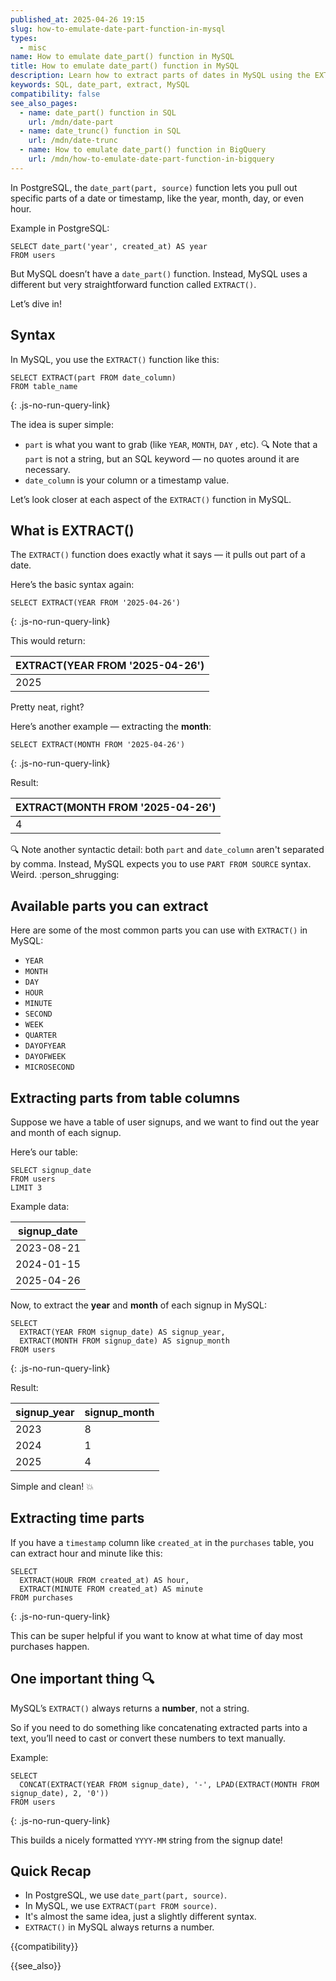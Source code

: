 ```yaml
---
published_at: 2025-04-26 19:15
slug: how-to-emulate-date-part-function-in-mysql
types:
  - misc
name: How to emulate date_part() function in MySQL
title: How to emulate date_part() function in MySQL
description: Learn how to extract parts of dates in MySQL using the EXTRACT() function.
keywords: SQL, date_part, extract, MySQL
compatibility: false
see_also_pages:
  - name: date_part() function in SQL
    url: /mdn/date-part
  - name: date_trunc() function in SQL
    url: /mdn/date-trunc
  - name: How to emulate date_part() function in BigQuery
    url: /mdn/how-to-emulate-date-part-function-in-bigquery
---
```


In PostgreSQL, the `date_part(part, source)` function lets you pull out specific parts of a date or timestamp, like the year, month, day, or even hour.

Example in PostgreSQL:

~~~pgsql
SELECT date_part('year', created_at) AS year
FROM users
~~~

But MySQL doesn’t have a `date_part()` function. Instead, MySQL uses a different but very straightforward function called `EXTRACT()`.

Let’s dive in!

## Syntax

In MySQL, you use the `EXTRACT()` function like this:

~~~pgsql
SELECT EXTRACT(part FROM date_column)
FROM table_name
~~~
{: .js-no-run-query-link}

The idea is super simple:

* `part` is what you want to grab (like `YEAR`, `MONTH`, `DAY` , etc). :mag: Note that a `part` is not a string, but an SQL keyword — no quotes around it are necessary.
* `date_column` is your column or a timestamp value.

Let’s look closer at each aspect of the `EXTRACT()` function in MySQL.

## What is EXTRACT()

The `EXTRACT()` function does exactly what it says — it pulls out part of a date.

Here’s the basic syntax again:

~~~pgsql
SELECT EXTRACT(YEAR FROM '2025-04-26')
~~~
{: .js-no-run-query-link}

This would return:

| EXTRACT(YEAR FROM '2025-04-26') |
|---------------------------------|
| 2025                            |

Pretty neat, right?

Here’s another example — extracting the **month**:

~~~pgsql
SELECT EXTRACT(MONTH FROM '2025-04-26')
~~~
{: .js-no-run-query-link}

Result:

| EXTRACT(MONTH FROM '2025-04-26') |
|----------------------------------|
| 4                                |

:mag: Note another syntactic detail: both `part` and `date_column` aren't separated by comma. Instead, MySQL expects you to use `PART FROM SOURCE` syntax. Weird. :person_shrugging:

## Available parts you can extract

Here are some of the most common parts you can use with `EXTRACT()` in MySQL:

- `YEAR`
- `MONTH`
- `DAY`
- `HOUR`
- `MINUTE`
- `SECOND`
- `WEEK`
- `QUARTER`
- `DAYOFYEAR`
- `DAYOFWEEK`
- `MICROSECOND`

## Extracting parts from table columns

Suppose we have a table of user signups, and we want to find out the year and month of each signup.

Here’s our table:

~~~pgsql
SELECT signup_date
FROM users
LIMIT 3
~~~

Example data:

| signup_date |
|-------------|
| 2023-08-21  |
| 2024-01-15  |
| 2025-04-26  |

Now, to extract the **year** and **month** of each signup in MySQL:

~~~pgsql
SELECT
  EXTRACT(YEAR FROM signup_date) AS signup_year,
  EXTRACT(MONTH FROM signup_date) AS signup_month
FROM users
~~~
{: .js-no-run-query-link}

Result:

| signup_year | signup_month |
|-------------|--------------|
| 2023        | 8            |
| 2024        | 1            |
| 2025        | 4            |

Simple and clean! :boom:

## Extracting time parts

If you have a `timestamp` column like `created_at` in the `purchases` table, you can extract hour and minute like this:

~~~pgsql
SELECT
  EXTRACT(HOUR FROM created_at) AS hour,
  EXTRACT(MINUTE FROM created_at) AS minute
FROM purchases
~~~
{: .js-no-run-query-link}

This can be super helpful if you want to know at what time of day most purchases happen.

## One important thing :mag:

MySQL’s `EXTRACT()` always returns a **number**, not a string.

So if you need to do something like concatenating extracted parts into a text, you’ll need to cast or convert these numbers to text manually.

Example:

~~~pgsql
SELECT
  CONCAT(EXTRACT(YEAR FROM signup_date), '-', LPAD(EXTRACT(MONTH FROM signup_date), 2, '0'))
FROM users
~~~
{: .js-no-run-query-link}

This builds a nicely formatted `YYYY-MM` string from the signup date!

## Quick Recap

* In PostgreSQL, we use `date_part(part, source)`.
* In MySQL, we use `EXTRACT(part FROM source)`.
* It's almost the same idea, just a slightly different syntax.
* `EXTRACT()` in MySQL always returns a number.

{{compatibility}}

{{see_also}}
